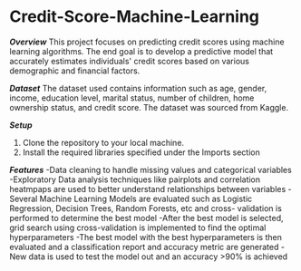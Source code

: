 # Credit-Score-Machine-Learning

***Overview***
This project focuses on predicting credit scores using machine learning algorithms. The end goal is to develop a predictive model that accurately estimates individuals' credit scores based on various demographic and financial factors. 

***Dataset***
The dataset used contains information such as age, gender, income, education level, marital status, number of children, home ownership status, and credit score. The dataset was sourced from Kaggle.

***Setup***
1. Clone the repository to your local machine.
2. Install the required libraries specified under the Imports section


***Features***
-Data cleaning to handle missing values and categorical variables
-Exploratory Data analysis techniques like pairplots and correlation heatmpaps are used to better understand relationships between variables
-Several Machine Learning Models are evaluated such as Logistic Regression, Decision Trees, Random Forests, etc and cross- validation is performed to determine the best model
-After the best model is selected, grid search using cross-validation is implemented to find the optimal hyperparameters
-The best model with the best hyperparameters is then evaluated and a classification report and accuracy metric are generated
-New data is used to test the model out and an accuracy >90% is achieved
